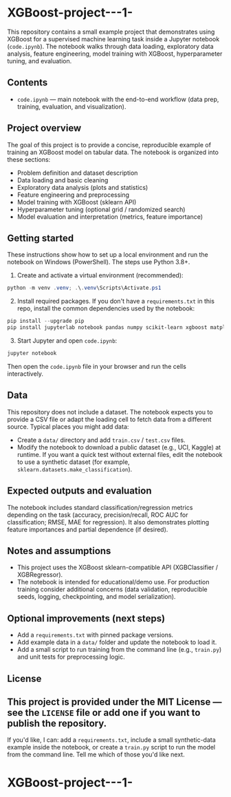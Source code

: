 # XGBoost-project---1-
This repository contains a small example project that demonstrates using XGBoost for a supervised machine learning task inside a Jupyter notebook (`code.ipynb`). The notebook walks through data loading, exploratory data analysis, feature engineering, model training with XGBoost, hyperparameter tuning, and evaluation.
## Contents
- `code.ipynb` — main notebook with the end-to-end workflow (data prep, training, evaluation, and visualization).
## Project overview
The goal of this project is to provide a concise, reproducible example of training an XGBoost model on tabular data. The notebook is organized into these sections:
- Problem definition and dataset description
- Data loading and basic cleaning
- Exploratory data analysis (plots and statistics)
- Feature engineering and preprocessing
- Model training with XGBoost (sklearn API)
- Hyperparameter tuning (optional grid / randomized search)
- Model evaluation and interpretation (metrics, feature importance)
## Getting started
These instructions show how to set up a local environment and run the notebook on Windows (PowerShell). The steps use Python 3.8+.
1. Create and activate a virtual environment (recommended):
```powershell
python -m venv .venv; .\.venv\Scripts\Activate.ps1
```
2. Install required packages. If you don't have a `requirements.txt` in this repo, install the common dependencies used by the notebook:
```powershell
pip install --upgrade pip
pip install jupyterlab notebook pandas numpy scikit-learn xgboost matplotlib seaborn
```
3. Start Jupyter and open `code.ipynb`:
```powershell
jupyter notebook
```
Then open the `code.ipynb` file in your browser and run the cells interactively.
## Data
This repository does not include a dataset. The notebook expects you to provide a CSV file or adapt the loading cell to fetch data from a different source. Typical places you might add data:
- Create a `data/` directory and add `train.csv` / `test.csv` files.
- Modify the notebook to download a public dataset (e.g., UCI, Kaggle) at runtime.
If you want a quick test without external files, edit the notebook to use a synthetic dataset (for example, `sklearn.datasets.make_classification`).
## Expected outputs and evaluation
The notebook includes standard classification/regression metrics depending on the task (accuracy, precision/recall, ROC AUC for classification; RMSE, MAE for regression). It also demonstrates plotting feature importances and partial dependence (if desired).
## Notes and assumptions
- This project uses the XGBoost sklearn-compatible API (XGBClassifier / XGBRegressor).
- The notebook is intended for educational/demo use. For production training consider additional concerns (data validation, reproducible seeds, logging, checkpointing, and model serialization).
## Optional improvements (next steps)
- Add a `requirements.txt` with pinned package versions.
- Add example data in a `data/` folder and update the notebook to load it.
- Add a small script to run training from the command line (e.g., `train.py`) and unit tests for preprocessing logic.
## License
This project is provided under the MIT License — see the `LICENSE` file or add one if you want to publish the repository.
---
If you'd like, I can: add a `requirements.txt`, include a small synthetic-data example inside the notebook, or create a `train.py` script to run the model from the command line. Tell me which of those you'd like next.
# XGBoost-project---1-

